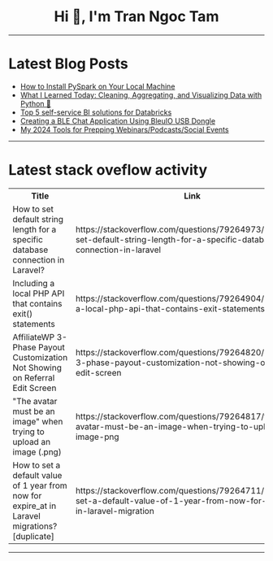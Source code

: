 <h1 align="center">Hi 👋, I'm Tran Ngoc Tam</h1>

---

# Latest Blog Posts 
<!-- BLOG-POST-LIST:START -->
- [How to Install PySpark on Your Local Machine](https://dev.to/shittu_olumide_/how-to-install-pyspark-on-your-local-machine-nn4)
- [What I Learned Today: Cleaning, Aggregating, and Visualizing Data with Python 🐍](https://dev.to/techieteko/-what-i-learned-today-cleaning-aggregating-and-visualizing-data-with-python-5e3d)
- [Top 5 self-service BI solutions for Databricks](https://dev.to/ambrus_pethes_a59563db94b/top-5-self-service-bi-solutions-for-databricks-422o)
- [Creating a BLE Chat Application Using BleuIO USB Dongle](https://dev.to/bleuiot/creating-a-ble-chat-application-using-bleuio-usb-dongle-2ajd)
- [My 2024 Tools for Prepping Webinars/Podcasts/Social Events](https://dev.to/chanity/my-2024-tools-for-prepping-webinarspodcastssocial-events-a9g)
<!-- BLOG-POST-LIST:END -->

---

# Latest stack oveflow activity
<table>
  <tr><th>Title</th><th>Link</th></tr>
  <!-- STACKOVERFLOW:START --><tr><td>How to set default string length for a specific database connection in Laravel?</td><td>https://stackoverflow.com/questions/79264973/how-to-set-default-string-length-for-a-specific-database-connection-in-laravel</td></tr><tr><td>Including a local PHP API that contains exit&lpar;&rpar; statements</td><td>https://stackoverflow.com/questions/79264904/including-a-local-php-api-that-contains-exit-statements</td></tr><tr><td>AffiliateWP 3-Phase Payout Customization Not Showing on Referral Edit Screen</td><td>https://stackoverflow.com/questions/79264820/affiliatewp-3-phase-payout-customization-not-showing-on-referral-edit-screen</td></tr><tr><td>&quot;The avatar must be an image&quot; when trying to upload an image &lpar;.png&rpar;</td><td>https://stackoverflow.com/questions/79264817/the-avatar-must-be-an-image-when-trying-to-upload-an-image-png</td></tr><tr><td>How to set a default value of 1 year from now for expire_at in Laravel migrations? [duplicate]</td><td>https://stackoverflow.com/questions/79264711/how-to-set-a-default-value-of-1-year-from-now-for-expire-at-in-laravel-migration</td></tr><!-- STACKOVERFLOW:END -->
</table>

---


